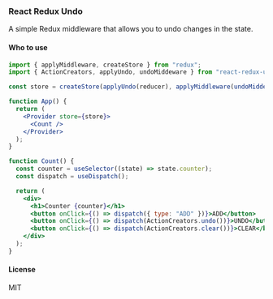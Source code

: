 ### React Redux Undo

A simple Redux middleware that allows you to undo changes in the state.

#### Who to use

```jsx
import { applyMiddleware, createStore } from "redux";
import { ActionCreators, applyUndo, undoMiddeware } from "react-redux-undo";

const store = createStore(applyUndo(reducer), applyMiddleware(undoMiddeware()));

function App() {
  return (
    <Provider store={store}>
      <Count />
    </Provider>
  );
}

function Count() {
  const counter = useSelector((state) => state.counter);
  const dispatch = useDispatch();

  return (
    <div>
      <h1>Counter {counter}</h1>
      <button onClick={() => dispatch({ type: "ADD" })}>ADD</button>
      <button onClick={() => dispatch(ActionCreators.undo())}>UNDO</button>
      <button onClick={() => dispatch(ActionCreators.clear())}>CLEAR</button>
    </div>
  );
}
```

#### License

MIT
